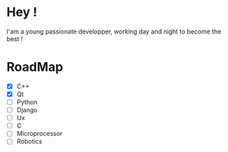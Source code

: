 # Hey !

I'am a young passionate developper, working day and night to become the best ! 

# RoadMap
- [X] C++
- [X] Qt
- [ ] Python
- [ ] Django
- [ ] Ux
- [ ] C
- [ ] Microprocessor
- [ ] Robotics